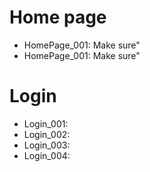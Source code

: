 # Home page
* HomePage_001: Make sure"
* HomePage_001: Make sure"


# Login
* Login_001:
* Login_002:
* Login_003:
* Login_004:
